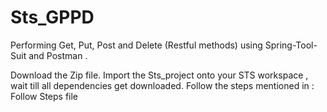 # Sts_GPPD
Performing Get, Put, Post and Delete (Restful methods) using Spring-Tool-Suit and Postman .  


Download the Zip file.
Import the Sts_project onto your STS workspace , wait till all dependencies get downloaded.
Follow the steps mentioned in : Follow Steps file
